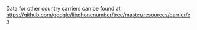 Data for other country carriers can be found at https://github.com/google/libphonenumber/tree/master/resources/carrier/en
